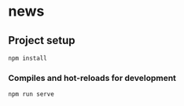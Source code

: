 # news

## Project setup
```
npm install
```

### Compiles and hot-reloads for development
```
npm run serve
```